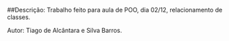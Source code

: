 ##Descrição: Trabalho feito para aula de POO, dia 02/12, relacionamento de classes.

Autor: Tiago de Alcântara e Silva Barros.